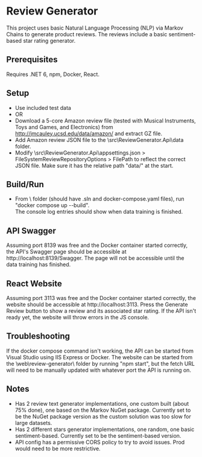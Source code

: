 # Review Generator
This project uses basic Natural Language Processing (NLP) via Markov Chains to generate product reviews. The reviews include a basic sentiment-based star rating generator.

## Prerequisites
Requires .NET 6, npm, Docker, React.

## Setup
- Use included test data
- OR
- Download a 5-core Amazon review file (tested with Musical Instruments, Toys and Games, and Electronics) from http://jmcauley.ucsd.edu/data/amazon/ and extract GZ file.
- Add Amazon review JSON file to the \src\ReviewGenerator.Api\data folder.
- Modify \src\ReviewGenerator.Api\appsettings.json > FileSystemReviewRepositoryOptions > FilePath to reflect the correct JSON file. Make sure it has the relative path "data/" at the start.

## Build/Run
- From \ folder (should have .sln and docker-compose.yaml files), run "docker compose up --build".
<br>The console log entries should show when data training is finished.

## API Swagger
Assuming port 8139 was free and the Docker container started correctly, the API's Swagger page should be accessible at http://localhost:8139/Swagger.
The page will not be accessible until the data training has finished.

## React Website
Assuming port 3113 was free and the Docker container started correctly, the website should be accessible at http://localhost:3113. Press the Generate Review button to show a review and its associated star rating. If the API isn't ready yet, the website will throw errors in the JS console.

## Troubleshooting
If the docker compose command isn't working, the API can be started from Visual Studio using IIS Express or Docker. The website can be started from the \web\review-generator\ folder by running "npm start", but the fetch URL will need to be manually updated with whatever port the API is running on.

## Notes
- Has 2 review text generator implementations, one custom built (about 75% done), one based on the Markov NuGet package. Currently set to be the NuGet package version as the custom solution was too slow for large datasets.
- Has 2 different stars generator implementations, one random, one basic sentiment-based. Currently set to be the sentiment-based version.
- API config has a permissive CORS policy to try to avoid issues. Prod would need to be more restrictive.
